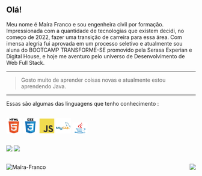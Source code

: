 <h2>  Olá! </h2>


<p> Meu nome é Maíra Franco e sou engenheira civil por formação. Impressionada com a quantidade de tecnologias que existem decidi, no começo de 2022, fazer uma transição de carreira para essa área. Com imensa alegria fui aprovada em um processo seletivo e atualmente sou aluna do BOOTCAMP TRANSFORME-SE promovido pela Serasa Experian e Digital House, e hoje me aventuro pelo universo de Desenvolvimento de Web Full Stack.
   
<hr />
  
> Gosto muito de aprender coisas novas e atualmente estou aprendendo Java.
> 
<hr />

Essas são algumas das linguagens que tenho conhecimento : <br /> <br />


<p align="left">
<img src="https://raw.githubusercontent.com/devicons/devicon/master/icons/html5/html5-original-wordmark.svg" alt="html5" width="40" height="40"/> 
<img src="https://raw.githubusercontent.com/devicons/devicon/master/icons/css3/css3-original-wordmark.svg" alt="css3" width="40" height="40"/> 
<img src="https://raw.githubusercontent.com/devicons/devicon/master/icons/javascript/javascript-original.svg" alt="javascript" width="40" height="40"/>
<img src="https://raw.githubusercontent.com/devicons/devicon/master/icons/mysql/mysql-original-wordmark.svg" alt="mysql" width="40" height="40"/>
<img src="https://github.com/devicons/devicon/blob/master/icons/java/java-original.svg" alt="Java" height="30" width="40">
</p>

##

<div> 
  <a href = "mailto:mairafrancoo@gmail.com"><img src="https://img.shields.io/badge/-Gmail-%23333?style=for-the-badge&logo=gmail&logoColor=white" target="_blank"></a>
  <a href = "https://www.linkedin.com/in/maírafranco/" target="_blank"><img src="https://img.shields.io/badge/-LinkedIn-%230077B5?style=for-the-badge&logo=linkedin&logoColor=white" target="_blank"></a> 
</div>  

##

<a href="https://github.com/mairafranco/github-readme-stats">
  <img align="left" src="https://github-readme-stats.vercel.app/api?username=mairafranco&count_private=true&show_icons=true&theme=radical" alt="Maíra-Franco" width="400" />
</a>

<a href="https://github.com/mairafranco/github-readme-stats">
  <img align="right" src="https://github-readme-stats.vercel.app/api/top-langs/?username=mairafranco&layout=compact&theme=radical" />
</a>
